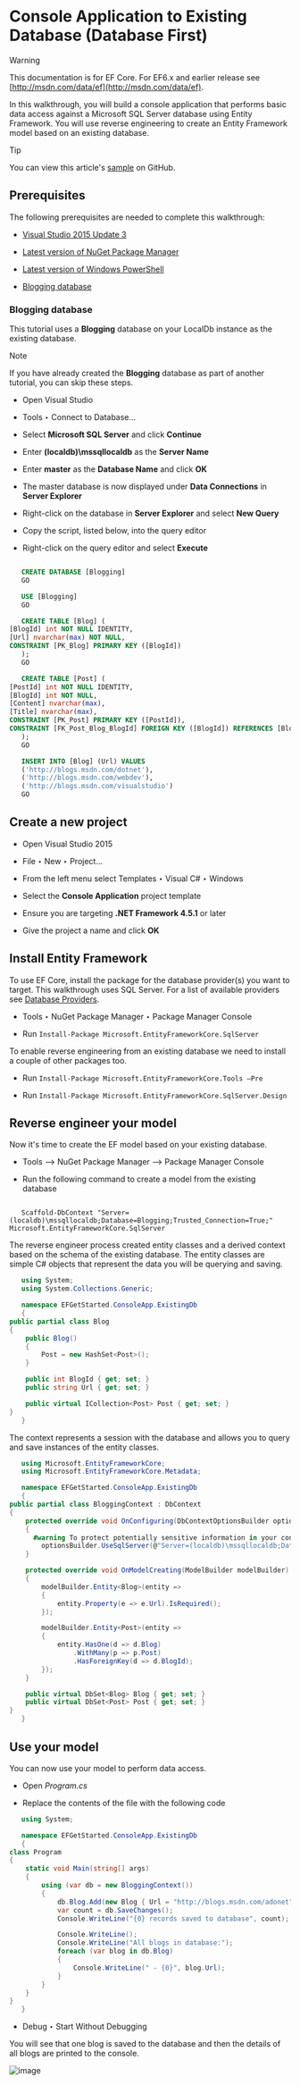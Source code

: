 ﻿---
uid: platforms/full-dotnet/existing-db
---
# Console Application to Existing Database (Database First)

> [!WARNING]
> This documentation is for EF Core. For EF6.x and earlier release see [http://msdn.com/data/ef](http://msdn.com/data/ef).

In this walkthrough, you will build a console application that performs basic data access against a Microsoft SQL Server database using Entity Framework. You will use reverse engineering to create an Entity Framework model based on an existing database.

> [!TIP]
> You can view this article's [sample](https://github.com/aspnet/EntityFramework.Docs/tree/master/samples/Platforms/FullNet/ConsoleApp.ExistingDb) on GitHub.

## Prerequisites

The following prerequisites are needed to complete this walkthrough:

* [Visual Studio 2015 Update 3](https://go.microsoft.com/fwlink/?LinkId=691129)

* [Latest version of NuGet Package Manager](https://visualstudiogallery.msdn.microsoft.com/5d345edc-2e2d-4a9c-b73b-d53956dc458d)

* [Latest version of Windows PowerShell](https://www.microsoft.com/en-us/download/details.aspx?id=40855)

* [Blogging database](#blogging-database)

### Blogging database

This tutorial uses a **Blogging** database on your LocalDb instance as the existing database.

> [!NOTE]
> If you have already created the **Blogging** database as part of another tutorial, you can skip these steps.

* Open Visual Studio

* Tools ‣ Connect to Database...

* Select **Microsoft SQL Server** and click **Continue**

* Enter **(localdb)\mssqllocaldb** as the **Server Name**

* Enter **master** as the **Database Name** and click **OK**

* The master database is now displayed under **Data Connections** in **Server Explorer**

* Right-click on the database in **Server Explorer** and select **New Query**

* Copy the script, listed below, into the query editor

* Right-click on the query editor and select **Execute**

<!-- [!code-sql[Main](platforms/_shared/create-blogging-database-script.sql)] -->
````sql

   CREATE DATABASE [Blogging]
   GO

   USE [Blogging]
   GO

   CREATE TABLE [Blog] (
[BlogId] int NOT NULL IDENTITY,
[Url] nvarchar(max) NOT NULL,
CONSTRAINT [PK_Blog] PRIMARY KEY ([BlogId])
   );
   GO

   CREATE TABLE [Post] (
[PostId] int NOT NULL IDENTITY,
[BlogId] int NOT NULL,
[Content] nvarchar(max),
[Title] nvarchar(max),
CONSTRAINT [PK_Post] PRIMARY KEY ([PostId]),
CONSTRAINT [FK_Post_Blog_BlogId] FOREIGN KEY ([BlogId]) REFERENCES [Blog] ([BlogId]) ON DELETE CASCADE
   );
   GO

   INSERT INTO [Blog] (Url) VALUES 
   ('http://blogs.msdn.com/dotnet'), 
   ('http://blogs.msdn.com/webdev'), 
   ('http://blogs.msdn.com/visualstudio')
   GO
````

## Create a new project

* Open Visual Studio 2015

* File ‣ New ‣ Project...

* From the left menu select Templates ‣ Visual C# ‣ Windows

* Select the **Console Application** project template

* Ensure you are targeting **.NET Framework 4.5.1** or later

* Give the project a name and click **OK**

## Install Entity Framework

To use EF Core, install the package for the database provider(s) you want to target. This walkthrough uses SQL Server. For a list of available providers see [Database Providers](../../providers/index.md).

* Tools ‣ NuGet Package Manager ‣ Package Manager Console

* Run `Install-Package Microsoft.EntityFrameworkCore.SqlServer`

To enable reverse engineering from an existing database we need to install a couple of other packages too.

* Run `Install-Package Microsoft.EntityFrameworkCore.Tools –Pre`

* Run `Install-Package Microsoft.EntityFrameworkCore.SqlServer.Design`

## Reverse engineer your model

Now it's time to create the EF model based on your existing database.

* Tools –> NuGet Package Manager –> Package Manager Console

* Run the following command to create a model from the existing database

<!-- literal_block"language": "csharp",", "xml:space": "preserve", "classes  "backrefs  "names  "dupnames  highlight_args}, "ids  "linenos": false -->
````text

   Scaffold-DbContext "Server=(localdb)\mssqllocaldb;Database=Blogging;Trusted_Connection=True;" Microsoft.EntityFrameworkCore.SqlServer
````

The reverse engineer process created entity classes and a derived context based on the schema of the existing database. The entity classes are simple C# objects that represent the data you will be querying and saving.

<!-- [!code-csharp[Main](samples/Platforms/FullNet/ConsoleApp.ExistingDb/Blog.cs)] -->
````csharp
   using System;
   using System.Collections.Generic;

   namespace EFGetStarted.ConsoleApp.ExistingDb
   {
public partial class Blog
{
    public Blog()
    {
        Post = new HashSet<Post>();
    }

    public int BlogId { get; set; }
    public string Url { get; set; }

    public virtual ICollection<Post> Post { get; set; }
}
   }
````

The context represents a session with the database and allows you to query and save instances of the entity classes.

<!-- [!code-csharp[Main](samples/Platforms/FullNet/ConsoleApp.ExistingDb/BloggingContext.cs)] -->
````csharp
   using Microsoft.EntityFrameworkCore;
   using Microsoft.EntityFrameworkCore.Metadata;

   namespace EFGetStarted.ConsoleApp.ExistingDb
   {
public partial class BloggingContext : DbContext
{
    protected override void OnConfiguring(DbContextOptionsBuilder optionsBuilder)
    {
      #warning To protect potentially sensitive information in your connection string, you should move it out of source code. See http://go.microsoft.com/fwlink/?LinkId=723263 for guidance on storing connection strings.
        optionsBuilder.UseSqlServer(@"Server=(localdb)\mssqllocaldb;Database=Blogging;Trusted_Connection=True;");
    }

    protected override void OnModelCreating(ModelBuilder modelBuilder)
    {
        modelBuilder.Entity<Blog>(entity =>
        {
            entity.Property(e => e.Url).IsRequired();
        });

        modelBuilder.Entity<Post>(entity =>
        {
            entity.HasOne(d => d.Blog)
                .WithMany(p => p.Post)
                .HasForeignKey(d => d.BlogId);
        });
    }

    public virtual DbSet<Blog> Blog { get; set; }
    public virtual DbSet<Post> Post { get; set; }
}
   }
````

## Use your model

You can now use your model to perform data access.

* Open *Program.cs*

* Replace the contents of the file with the following code

<!-- [!code-csharp[Main](samples/Platforms/FullNet/ConsoleApp.ExistingDb/Program.cs)] -->
````csharp
   using System;

   namespace EFGetStarted.ConsoleApp.ExistingDb
   {
class Program
{
    static void Main(string[] args)
    {
        using (var db = new BloggingContext())
        {
            db.Blog.Add(new Blog { Url = "http://blogs.msdn.com/adonet" });
            var count = db.SaveChanges();
            Console.WriteLine("{0} records saved to database", count);

            Console.WriteLine();
            Console.WriteLine("All blogs in database:");
            foreach (var blog in db.Blog)
            {
                Console.WriteLine(" - {0}", blog.Url);
            }
        }
    }
}
   }
````

* Debug ‣ Start Without Debugging

You will see that one blog is saved to the database and then the details of all blogs are printed to the console.

![image](full-dotnet/_static/output-existing-db.png)
